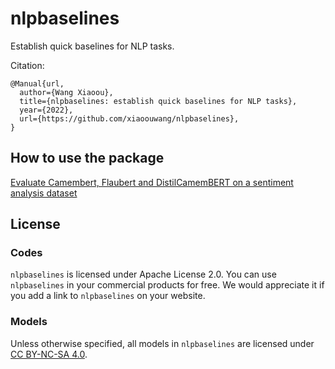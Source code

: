 # nlpbaselines


Establish quick baselines for NLP tasks.

Citation:

```
@Manual{url,
  author={Wang Xiaoou},
  title={nlpbaselines: establish quick baselines for NLP tasks},
  year={2022},
  url={https://github.com/xiaoouwang/nlpbaselines},
}
```

## How to use the package

[Evaluate Camembert, Flaubert and DistilCamemBERT on a sentiment analysis dataset
](https://medium.com/nlp-in-action/evaluate-camembert-flaubert-and-distilcamembert-on-a-sentiment-analysis-dataset-8d86c56c3de2)

## License

### Codes

`nlpbaselines` is licensed under Apache License 2.0. You can use `nlpbaselines` in your commercial products for free. We would appreciate it if you add a link to `nlpbaselines` on your website.

### Models

Unless otherwise specified, all models in `nlpbaselines` are licensed under [CC BY-NC-SA 4.0](https://creativecommons.org/licenses/by-nc-sa/4.0/).